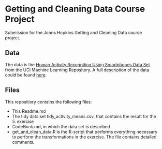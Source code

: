 # Getting and Cleaning Data Course Project

Submission for the Johns Hopkins Getting and Cleaning Data course project.

## Data

The data is the [Human Activity Recognition Using Smartphones Data Set](https://d396qusza40orc.cloudfront.net/getdata%2Fprojectfiles%2FUCI%20HAR%20Dataset.zip) from the UCI Machine Learning Repository. A full description of the data could be found [here](http://archive.ics.uci.edu/ml/datasets/Human+Activity+Recognition+Using+Smartphones).

## Files

This repositiory contains the following files:

* This Readme.md
* The tidy data set tidy_activity_means.csv, that contains the result for the 5. exercise
* CodeBook.md, in which the data set is described
* get_and_clean_data.R is the R-script that performs everything necessary to perform the transformations in the exercise. The file contains detailed comments.
